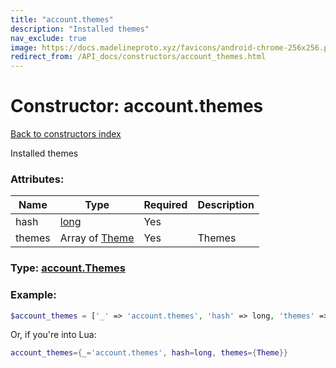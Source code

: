 ```yaml
---
title: "account.themes"
description: "Installed themes"
nav_exclude: true
image: https://docs.madelineproto.xyz/favicons/android-chrome-256x256.png
redirect_from: /API_docs/constructors/account_themes.html
---
```

# Constructor: account.themes  
[Back to constructors index](index.md)



Installed themes

### Attributes:

| Name     |    Type       | Required | Description |
|----------|---------------|----------|-------------|
|hash|[long](../types/long.md) | Yes|
|themes|Array of [Theme](../types/Theme.md) | Yes|Themes|



### Type: [account.Themes](../types/account.Themes.md)


### Example:

```php
$account_themes = ['_' => 'account.themes', 'hash' => long, 'themes' => [Theme, Theme]];
```  


Or, if you're into Lua:

```lua
account_themes={_='account.themes', hash=long, themes={Theme}}

```


